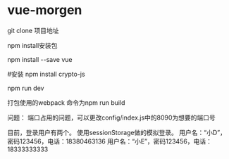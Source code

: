 # vue-morgen

git clone 项目地址

npm install安装包

npm install --save vue

#安装
npm install crypto-js

npm run dev


打包使用的webpack 命令为npm run build

问题：
端口占用的问题，可以更改config/index.js中的8090为想要的端口号

目前，登录用户有两个。
使用sessionStorage做的模拟登录。 
用户名：“小D”，密码123456，电话：18380463136
用户名：“小E”，密码123456，电话：18333333333

